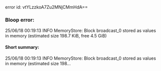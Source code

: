 error id: vtYLzzkoA7Zu2MNjCMmHdA==
### Bloop error:

25/06/18 00:19:13 INFO MemoryStore: Block broadcast_0 stored as values in memory (estimated size 198.7 KiB, free 4.5 GiB)
#### Short summary: 

25/06/18 00:19:13 INFO MemoryStore: Block broadcast_0 stored as values in memory (estimated size 198...